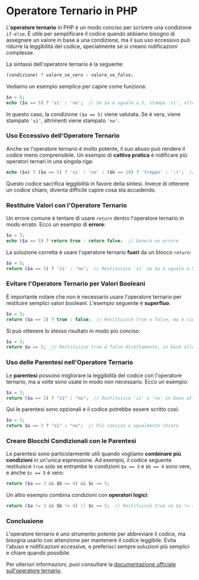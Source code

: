 # Operatore Ternario in PHP

L'**operatore ternario** in PHP è un modo conciso per scrivere una condizione `if-else`. È utile per semplificare il codice quando abbiamo bisogno di assegnare un valore in base a una condizione, ma il suo uso eccessivo può ridurre la leggibilità del codice, specialmente se si creano nidificazioni complesse.

La sintassi dell'operatore ternario è la seguente:

```php
(condizione) ? valore_se_vero : valore_se_falso;
```

Vediamo un esempio semplice per capire come funziona:

```php
$a = 5;
echo ($a == 5) ? 'sì' : 'no';  // Se $a è uguale a 5, stampa 'sì', altrimenti stampa 'no'.
```

In questo caso, la condizione `($a == 5)` viene valutata. Se è vera, viene stampato `'sì'`, altrimenti viene stampato `'no'`.

### Uso Eccessivo dell'Operatore Ternario

Anche se l'operatore ternario è molto potente, il suo abuso può rendere il codice meno comprensibile. Un esempio di **cattiva pratica** è nidificare più operatori ternari in una singola riga:

```php
echo ($a) ? ($a == 5) ? 'sì' : 'no' : ($b == 10) ? 'troppo' : ':(';  // Troppa complessità, difficile da leggere
```

Questo codice sacrifica leggibilità in favore della sintesi. Invece di ottenere un codice chiaro, diventa difficile capire cosa sta accadendo.

### Restituire Valori con l'Operatore Ternario

Un errore comune è tentare di usare `return` dentro l'operatore ternario in modo errato. Ecco un esempio di **errore**:

```php
$a = 5;
echo ($a == 5) ? return true : return false;  // Genera un errore
```

La soluzione corretta è usare l'operatore ternario **fuori** da un blocco `return`:

```php
$a = 5;
return ($a == 5) ? 'sì' : 'no';  // Restituisce 'sì' se $a è uguale a 5, altrimenti 'no'
```

### Evitare l'Operatore Ternario per Valori Booleani

È importante notare che non è necessario usare l'operatore ternario per restituire semplici valori booleani. L'esempio seguente è **superfluo**:

```php
$a = 3;
return ($a == 3) ? true : false;  // Restituisce true o false, ma è ridondante
```

Si può ottenere lo stesso risultato in modo più conciso:

```php
$a = 3;
return $a == 3;  // Restituisce true o false direttamente, in base alla condizione
```

### Uso delle Parentesi nell'Operatore Ternario

Le **parentesi** possono migliorare la leggibilità del codice con l'operatore ternario, ma a volte sono usate in modo non necessario. Ecco un esempio:

```php
$a = 3;
return ($a == 3) ? "sì" : "no";  // Restituisce 'sì' o 'no' in base alla condizione
```

Qui le parentesi sono opzionali e il codice potrebbe essere scritto così:

```php
$a = 3;
return $a == 3 ? "sì" : "no";  // Più conciso e ugualmente chiaro
```

### Creare Blocchi Condizionali con le Parentesi

Le parentesi sono particolarmente utili quando vogliamo **combinare più condizioni** in un'unica espressione. Ad esempio, il codice seguente restituisce `true` solo se entrambe le condizioni `$a == 3` e `$b == 4` sono vere, e anche `$c == 5` è vero:

```php
return ($a == 3 && $b == 4) && $c == 5;
```

Un altro esempio combina condizioni con **operatori logici**:

```php
return ($a != 3 && $b != 4) || $c == 5;  // Restituisce true se $a != 3 E $b != 4 oppure se $c == 5
```

### Conclusione

L'operatore ternario è uno strumento potente per abbreviare il codice, ma bisogna usarlo con attenzione per mantenere il codice leggibile. Evita l'abuso e nidificazioni eccessive, e preferisci sempre soluzioni più semplici e chiare quando possibile.

Per ulteriori informazioni, puoi consultare la [documentazione ufficiale sull'operatore ternario](http://php.net/language.operators.comparison).
